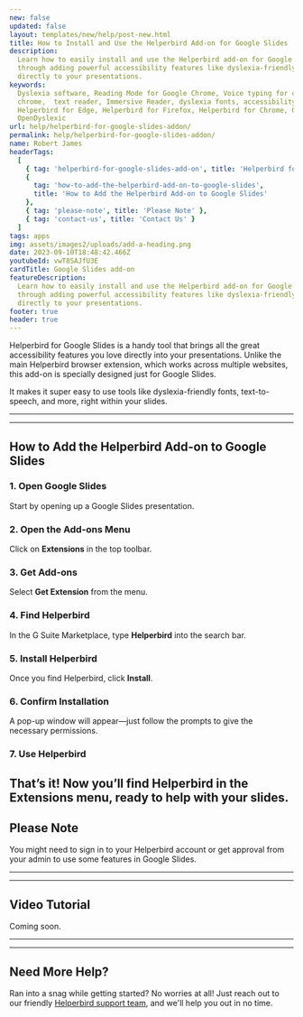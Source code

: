 ```yaml
---
new: false
updated: false
layout: templates/new/help/post-new.html
title: How to Install and Use the Helperbird Add-on for Google Slides
description:
  Learn how to easily install and use the Helperbird add-on for Google Slides. This guide walks you
  through adding powerful accessibility features like dyslexia-friendly fonts and text-to-speech
  directly to your presentations.
keywords:
  Dyslexia software, Reading Mode for Google Chrome, Voice typing for chrome, Text to speech for
  chrome,  text reader, Immersive Reader, dyslexia fonts, accessibility software, dyslexia software,
  Helperbird for Edge, Helperbird for Firefox, Helperbird for Chrome, Opendyslexic for Chrome,
  OpenDyslexic
url: help/helperbird-for-google-slides-addon/
permalink: help/helperbird-for-google-slides-addon/
name: Robert James
headerTags:
  [
    { tag: 'helperbird-for-google-slides-add-on', title: 'Helperbird for Google Slides Add-on' },
    {
      tag: 'how-to-add-the-helperbird-add-on-to-google-slides',
      title: 'How to Add the Helperbird Add-on to Google Slides'
    },
    { tag: 'please-note', title: 'Please Note' },
    { tag: 'contact-us', title: 'Contact Us' }
  ]
tags: apps
img: assets/images2/uploads/add-a-heading.png
date: 2023-09-10T18:48:42.466Z
youtubeId: vwT8SAJfU3E
cardTitle: Google Slides add-on
featureDescription:
  Learn how to easily install and use the Helperbird add-on for Google Slides. This guide walks you
  through adding powerful accessibility features like dyslexia-friendly fonts and text-to-speech
  directly to your presentations.
footer: true
header: true
---
```


Helperbird for Google Slides is a handy tool that brings all the great accessibility features you
love directly into your presentations. Unlike the main Helperbird browser extension, which works
across multiple websites, this add-on is specially designed just for Google Slides.

It makes it super easy to use tools like dyslexia-friendly fonts, text-to-speech, and more, right
within your slides.

---

---

## How to Add the Helperbird Add-on to Google Slides

### 1. Open Google Slides

Start by opening up a Google Slides presentation.

### 2. Open the Add-ons Menu

Click on **Extensions** in the top toolbar.

### 3. Get Add-ons

Select **Get Extension** from the menu.

### 4. Find Helperbird

In the G Suite Marketplace, type **Helperbird** into the search bar.

### 5. Install Helperbird

Once you find Helperbird, click **Install**.

### 6. Confirm Installation

A pop-up window will appear—just follow the prompts to give the necessary permissions.

### 7. Use Helperbird

## That’s it! Now you’ll find Helperbird in the **Extensions** menu, ready to help with your slides.

## Please Note

You might need to sign in to your Helperbird account or get approval from your admin to use some
features in Google Slides.

---

---

## Video Tutorial

Coming soon.

---

---

## Need More Help?

Ran into a snag while getting started? No worries at all! Just reach out to our friendly
[Helperbird support team](/support/), and we'll help you out in no time.
